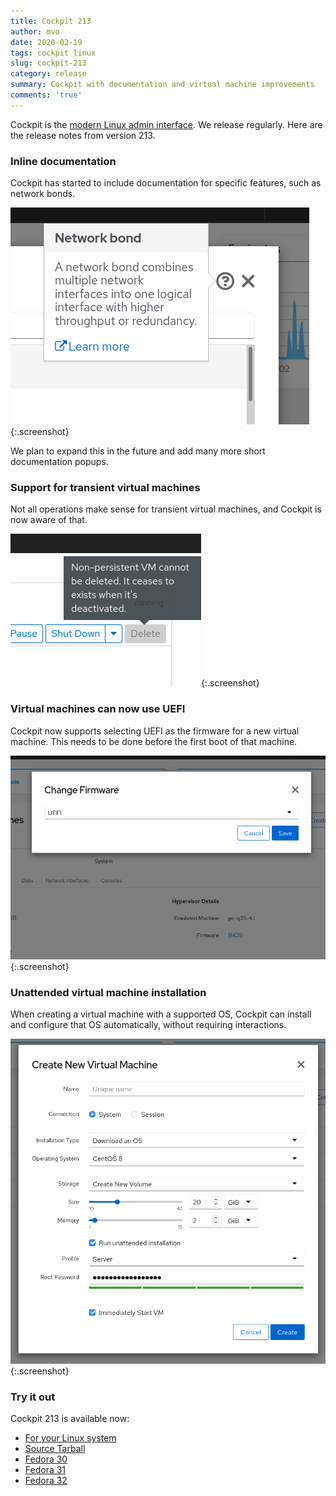 ```yaml
---
title: Cockpit 213
author: mvo
date: 2020-02-19
tags: cockpit linux
slug: cockpit-213
category: release
summary: Cockpit with documentation and virtual machine improvements
comments: 'true'
---
```


Cockpit is the [modern Linux admin interface](https://cockpit-project.org/). We release regularly. Here are the release notes from version 213.

### Inline documentation

Cockpit has started to include documentation for specific features, such as network bonds.

![Feature documentation](/images/network-inline-docs.png){:.screenshot}

We plan to expand this in the future and add many more short documentation popups.

### Support for transient virtual machines

Not all operations make sense for transient virtual machines, and Cockpit is now aware of that.

![Transient virtual machines](/images/transient-vms.png){:.screenshot}

### Virtual machines can now use UEFI

Cockpit now supports selecting UEFI as the firmware for a new virtual machine.  This needs to be done before the first boot of that machine.

![Firmware selection](/images/vm-firmware-selection.png){:.screenshot}

### Unattended virtual machine installation

When creating a virtual machine with a supported OS, Cockpit can install and configure that OS automatically, without requiring interactions.

![Unattended installation](/images/vm-unattended.png){:.screenshot}

### Try it out

Cockpit 213 is available now:

 * [For your Linux system](https://cockpit-project.org/running.html)
 * [Source Tarball](https://github.com/cockpit-project/cockpit/releases/tag/213)
 * [Fedora 30](https://bodhi.fedoraproject.org/updates/FEDORA-2020-657c52197c)
 * [Fedora 31](https://bodhi.fedoraproject.org/updates/FEDORA-2020-ec0a7fdc82)
 * [Fedora 32](https://bodhi.fedoraproject.org/updates/FEDORA-2020-0dbb2a50e0)
